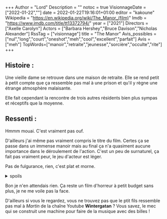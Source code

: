 +++
Author = "Lord"
Description = ""
notoc = true
VisionnageDate = ["2022-01-22",""]
date = 2022-01-22T19:16:01+01:00
editor = "kakoune"
Wikipedia = "https://en.wikipedia.org/wiki/The_Manor_(film)"
Imdb = "https://www.imdb.com/title/tt13372794/"
year = ["2021"]
Directors = ["Axelle Carolyn"]
Actors = ["Barbara Hershey","Bruce Davison","Nicholas Alexander"]
RssTag = ["visionnage"]
title = "The Manor"
Avis_possibles = ["nul","long","court","oneshot","meh","cool","excellent","parfait"]
Avis = ["meh"] 
TopWords=["manoir","retraite","jeunesse","sorcière","occulte","rite"]
+++
## Histoire :
Une vieille dame se retrouve dans une maison de retraite.
Elle se rend petit à petit compte que ça ressemble pas mal à une prison et qu'il y règne une étrange atmosphère malaisante.

Elle fait cependant la rencontre de trois autres résidents bien plus sympas et réceptifs que la moyenne.

## Ressenti :
Hmmm mouai.
C'est vraiment pas ouf.

D'ailleurs j'ai même pas vraiment compris le titre du film.
Certes ça se passe dans un immense manoir mais au final ça n'a quasiment aucune importance dans le déroulement de l'action.
C'est un peu de surnaturel, ça fait pas vraiment peur, le jeu d'acteur est léger.

Pas de fulgurance, rien, c'est plat et morne.

<details><summary>spoils</summary>
Bon, en fait comme par hasard, le groupe de ptits vieux accueillants sont en fait les méchants de l'histoire !
Sous leurs allures de ptits vieux vifs et chaleureux ils s'adonnent finalement à des rites occultes où ils donnent en sacrifice d'autres ptits vieux.

En échange de cela, ils obtiennent une seconde jeunesse et restent en bonne santé.
Bon … bha voilà.
Il ne se passe à peu près rien de plus.

Ha si, seul la conclusion finale relève un peu le niveau.
La protagoniste se voit offrir le choix : soit de rompre le sortilège soit d'y prendre part.
Et elle y prend part avec la complicité de son ptit fils.

Voilà, c'est le seul point qui est notable dans ce film.
Cette petite surprise ne permettra cela dit pas à sauver l'ensemble hein.
</details>

Bon je n'en attendais rien.
Ça reste un film d'horreur à petit budget sans plus, je ne me voile pas la face.

D'ailleurs si vous le regardez, vous ne trouvez pas que le ptit fils ressemble pas mal à *Martin* de la chaîne Youtube **Wintergatan** ?
Vous savez, le mec qui se construit une machine pour faire de la musique avec des billes !

